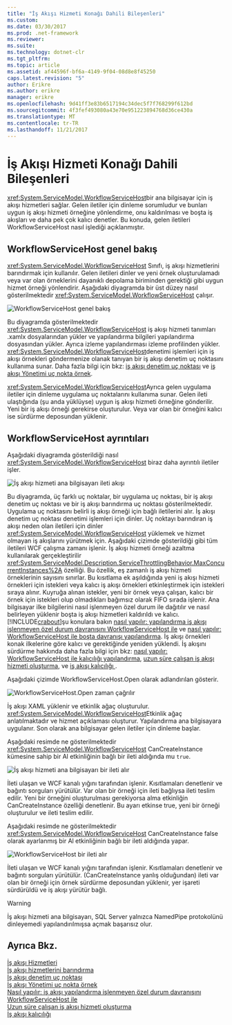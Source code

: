 ```yaml
---
title: "İş Akışı Hizmeti Konağı Dahili Bileşenleri"
ms.custom: 
ms.date: 03/30/2017
ms.prod: .net-framework
ms.reviewer: 
ms.suite: 
ms.technology: dotnet-clr
ms.tgt_pltfrm: 
ms.topic: article
ms.assetid: af44596f-bf6a-4149-9f04-08d8e8f45250
caps.latest.revision: "5"
author: Erikre
ms.author: erikre
manager: erikre
ms.openlocfilehash: 9d41ff3e83b6517194c34dec5f7f768299f612bd
ms.sourcegitcommit: 4f3fef493080a43e70e951223894768d36ce430a
ms.translationtype: MT
ms.contentlocale: tr-TR
ms.lasthandoff: 11/21/2017
---
```

# <a name="workflow-service-host-internals"></a>İş Akışı Hizmeti Konağı Dahili Bileşenleri
<xref:System.ServiceModel.WorkflowServiceHost>bir ana bilgisayar için iş akışı hizmetleri sağlar. Gelen iletiler için dinleme sorumludur ve bunları uygun iş akışı hizmeti örneğine yönlendirme, onu kaldırılması ve boşta iş akışları ve daha pek çok kalıcı denetler. Bu konuda, gelen iletileri WorkflowServiceHost nasıl işlediği açıklanmıştır.  
  
## <a name="workflowservicehost-overview"></a>WorkflowServiceHost genel bakış  
 <xref:System.ServiceModel.WorkflowServiceHost> Sınıfı, iş akışı hizmetlerini barındırmak için kullanılır. Gelen iletileri dinler ve yeni örnek oluşturulamadı veya var olan örneklerini dayanıklı depolama biriminden gerektiği gibi uygun hizmet örneği yönlendirir.  Aşağıdaki diyagramda bir üst düzey nasıl gösterilmektedir <xref:System.ServiceModel.WorkflowServiceHost> çalışır.  
  
 ![WorkflowServiceHost genel bakış](../../../../docs/framework/wcf/feature-details/media/wfshhighlevel.gif "WFSHHighLevel")  
  
 Bu diyagramda gösterilmektedir <xref:System.ServiceModel.WorkflowServiceHost> iş akışı hizmeti tanımları .xamlx dosyalarından yükler ve yapılandırma bilgileri yapılandırma dosyasından yükler. Ayrıca izleme yapılandırması izleme profilinden yükler. <xref:System.ServiceModel.WorkflowServiceHost>denetimi işlemleri için iş akışı örnekleri göndermenize olanak tanıyan bir iş akışı denetim uç noktasını kullanıma sunar.  Daha fazla bilgi için bkz: [iş akışı denetim uç noktası](../../../../docs/framework/wcf/feature-details/workflow-control-endpoint.md) ve [iş akışı Yönetimi uç nokta örnek](../../../../docs/framework/windows-workflow-foundation/samples/workflow-management-endpoint-sample.md).  
  
 <xref:System.ServiceModel.WorkflowServiceHost>Ayrıca gelen uygulama iletiler için dinleme uygulama uç noktalarını kullanıma sunar. Gelen ileti ulaştığında (şu anda yüklüyse) uygun iş akışı hizmeti örneğine gönderilir. Yeni bir iş akışı örneği gerekirse oluşturulur. Veya var olan bir örneğini kalıcı ise sürdürme deposundan yüklenir.  
  
## <a name="workflowservicehost-details"></a>WorkflowServiceHost ayrıntıları  
 Aşağıdaki diyagramda gösterildiği nasıl <xref:System.ServiceModel.WorkflowServiceHost> biraz daha ayrıntılı iletiler işler.  
  
 ![İş akışı hizmeti ana bilgisayarı ileti akışı](../../../../docs/framework/wcf/feature-details/media/wfshmessageflow.gif "WFSHMessageFlow")  
  
 Bu diyagramda, üç farklı uç noktalar, bir uygulama uç noktası, bir iş akışı denetim uç noktası ve bir iş akışı barındırma uç noktası gösterilmektedir. Uygulama uç noktasını belirli iş akışı örneği için bağlı iletilerini alır. İş akışı denetim uç noktası denetimi işlemleri için dinler. Uç noktayı barındıran iş akışı neden olan iletileri için dinler <xref:System.ServiceModel.WorkflowServiceHost> yüklemek ve hizmet olmayan iş akışlarını yürütmek için. Aşağıdaki çizimde gösterildiği gibi tüm iletileri WCF çalışma zamanı işlenir.  İş akışı hizmeti örneği azaltma kullanılarak gerçekleştirilir <xref:System.ServiceModel.Description.ServiceThrottlingBehavior.MaxConcurrentInstances%2A> özelliği. Bu özellik, eş zamanlı iş akışı hizmeti örneklerinin sayısını sınırlar. Bu kısıtlama ek aşıldığında yeni iş akışı hizmeti örnekleri için istekleri veya kalıcı iş akışı örnekleri etkinleştirmek için istekleri sıraya alınır. Kuyruğa alınan istekler, yeni bir örnek veya çalışan, kalıcı bir örnek için istekleri olup olmadıkları bağımsız olarak FIFO sırada işlenir. Ana bilgisayar ilke bilgilerini nasıl işlenmeyen özel durum ile dağıtılır ve nasıl belirleyen yüklenir boşta iş akışı hizmetleri kaldırıldı ve kalıcı. [!INCLUDE[crabout](../../../../includes/crabout-md.md)]şu konulara bakın [nasıl yapılır: yapılandırma iş akışı işlenmeyen özel durum davranışını WorkflowServiceHost ile](../../../../docs/framework/wcf/feature-details/config-workflow-unhandled-exception-workflowservicehost.md) ve [nasıl yapılır: WorkflowServiceHost ile boşta davranışı yapılandırma](../../../../docs/framework/wcf/feature-details/how-to-configure-idle-behavior-with-workflowservicehost.md). İş akışı örnekleri konak ilkelerine göre kalıcı ve gerektiğinde yeniden yüklendi. İş akışını sürdürme hakkında daha fazla bilgi için bkz: [nasıl yapılır: WorkflowServiceHost ile kalıcılığı yapılandırma](../../../../docs/framework/wcf/feature-details/how-to-configure-persistence-with-workflowservicehost.md), [uzun süre çalışan iş akışı hizmeti oluşturma](../../../../docs/framework/wcf/feature-details/creating-a-long-running-workflow-service.md), ve [iş akışı kalıcılığı ](../../../../docs/framework/windows-workflow-foundation/workflow-persistence.md).  
  
 Aşağıdaki çizimde WorkflowServiceHost.Open olarak adlandırılan gösterir.  
  
 ![WorkflowServiceHost.Open zaman çağrılır](../../../../docs/framework/wcf/feature-details/media/wfhostopen.gif "WFHostOpen")  
  
 İş akışı XAML yüklenir ve etkinlik ağaç oluşturulur. <xref:System.ServiceModel.WorkflowServiceHost>Etkinlik ağaç anlatılmaktadır ve hizmet açıklaması oluşturur. Yapılandırma ana bilgisayara uygulanır. Son olarak ana bilgisayar gelen iletiler için dinleme başlar.  
  
 Aşağıdaki resimde ne gösterilmektedir <xref:System.ServiceModel.WorkflowServiceHost> CanCreateInstance kümesine sahip bir Al etkinliğinin bağlı bir ileti aldığında mu `true`.  
  
 ![İş akışı hizmeti ana bilgisayarı bir ileti alır](../../../../docs/framework/wcf/feature-details/media/wfhreceivemessagecci.gif "WFHReceiveMessageCCI")  
  
 İleti ulaşan ve WCF kanalı yığını tarafından işlenir. Kısıtlamaları denetlenir ve bağıntı sorguları yürütülür. Var olan bir örneği için ileti bağlıysa ileti teslim edilir. Yeni bir örneğini oluşturulması gerekiyorsa alma etkinliğin CanCreateInstance özelliği denetlenir. Bu ayarı etkinse true, yeni bir örneği oluşturulur ve ileti teslim edilir.  
  
 Aşağıdaki resimde ne gösterilmektedir <xref:System.ServiceModel.WorkflowServiceHost> CanCreateInstance false olarak ayarlanmış bir Al etkinliğinin bağlı bir ileti aldığında yapar.  
  
 ![WorkflowServiceHost bir ileti alır](../../../../docs/framework/wcf/feature-details/media/wfshreceivemessage.gif "WFSHReceiveMessage")  
  
 İleti ulaşan ve WCF kanalı yığını tarafından işlenir. Kısıtlamaları denetlenir ve bağıntı sorguları yürütülür. (CanCreateInstance yanlış olduğundan) ileti var olan bir örneği için örnek sürdürme deposundan yüklenir, yer işareti sürdürüldü ve iş akışı yürütür bağlı.  
  
> [!WARNING]
>  İş akışı hizmeti ana bilgisayarı, SQL Server yalnızca NamedPipe protokolünü dinleyemedi yapılandırılmışsa açmak başarısız olur.  
  
## <a name="see-also"></a>Ayrıca Bkz.  
 [İş akışı Hizmetleri](../../../../docs/framework/wcf/feature-details/workflow-services.md)  
 [İş akışı hizmetlerini barındırma](../../../../docs/framework/wcf/feature-details/hosting-workflow-services.md)  
 [İş akışı denetim uç noktası](../../../../docs/framework/wcf/feature-details/workflow-control-endpoint.md)  
 [İş akışı Yönetimi uç nokta örnek](../../../../docs/framework/windows-workflow-foundation/samples/workflow-management-endpoint-sample.md)  
 [Nasıl yapılır: iş akışı yapılandırma işlenmeyen özel durum davranışını WorkflowServiceHost ile](../../../../docs/framework/wcf/feature-details/config-workflow-unhandled-exception-workflowservicehost.md)  
 [Uzun süre çalışan iş akışı hizmeti oluşturma](../../../../docs/framework/wcf/feature-details/creating-a-long-running-workflow-service.md)  
 [İş akışı kalıcılığı](../../../../docs/framework/windows-workflow-foundation/workflow-persistence.md)
